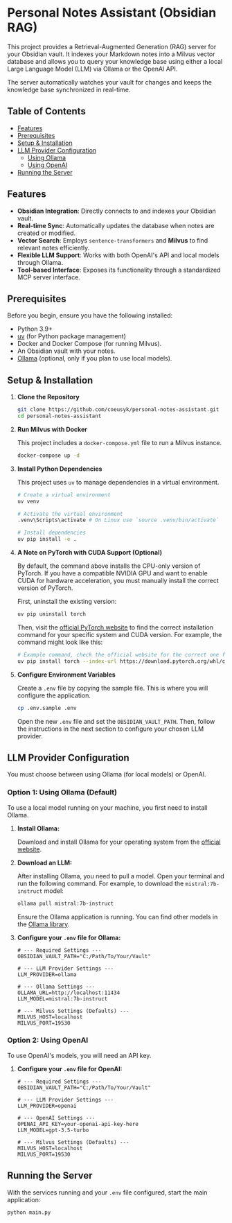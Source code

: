 # Personal Notes Assistant (Obsidian RAG)

This project provides a Retrieval-Augmented Generation (RAG) server for your Obsidian vault. It indexes your
Markdown notes into a Milvus vector database and allows you to query your knowledge base using either a local
Large Language Model (LLM) via Ollama or the OpenAI API.

The server automatically watches your vault for changes and keeps the knowledge base synchronized in real-time.

## Table of Contents

- [Features](#features)
- [Prerequisites](#prerequisites)
- [Setup & Installation](#setup--installation)
- [LLM Provider Configuration](#llm-provider-configuration)
  - [Using Ollama](#option-1-using-ollama-default)
  - [Using OpenAI](#option-2-using-openai)
- [Running the Server](#running-the-server)

## Features

*   **Obsidian Integration**: Directly connects to and indexes your Obsidian vault.
*   **Real-time Sync**: Automatically updates the database when notes are created or modified.
*   **Vector Search**: Employs `sentence-transformers` and **Milvus** to find relevant notes efficiently.
*   **Flexible LLM Support**: Works with both OpenAI's API and local models through Ollama.
*   **Tool-based Interface**: Exposes its functionality through a standardized MCP server interface.

## Prerequisites

Before you begin, ensure you have the following installed:

*   Python 3.9+
*   [uv](https://github.com/astral-sh/uv) (for Python package management)
*   Docker and Docker Compose (for running Milvus).
*   An Obsidian vault with your notes.
*   [Ollama](https://ollama.com/) (optional, only if you plan to use local models).

## Setup & Installation

1.  **Clone the Repository**
    ```bash
    git clone https://github.com/coeusyk/personal-notes-assistant.git
    cd personal-notes-assistant
    ```

2.  **Run Milvus with Docker**

    This project includes a `docker-compose.yml` file to run a Milvus instance.
    ```bash
    docker-compose up -d
    ```

3.  **Install Python Dependencies**

    This project uses `uv` to manage dependencies in a virtual environment.
    ```bash
    # Create a virtual environment
    uv venv
    
    # Activate the virtual environment
    .venv\Scripts\activate # On Linux use `source .venv/bin/activate`
    
    # Install dependencies
    uv pip install -e .
    ```

4.  **A Note on PyTorch with CUDA Support (Optional)**

    By default, the command above installs the CPU-only version of PyTorch. If you have a compatible NVIDIA GPU and want to enable CUDA for hardware acceleration, you must manually install the correct version of PyTorch.

    First, uninstall the existing version:
    ```bash
    uv pip uninstall torch
    ```

    Then, visit the [official PyTorch website](https://pytorch.org/get-started/locally/) to find the correct installation command for your specific system and CUDA version. For example, the command might look like this:
    ```bash
    # Example command, check the official website for the correct one for your setup
    uv pip install torch --index-url https://download.pytorch.org/whl/cu121
    ```

5.  **Configure Environment Variables**

    Create a `.env` file by copying the sample file. This is where you will configure the application.
    ```bash
    cp .env.sample .env
    ```
    Open the new `.env` file and set the `OBSIDIAN_VAULT_PATH`. Then, follow the instructions in the next section to configure your chosen LLM provider.

## LLM Provider Configuration

You must choose between using Ollama (for local models) or OpenAI.

### Option 1: Using Ollama (Default)

To use a local model running on your machine, you first need to install Ollama.

1.  **Install Ollama:**

    Download and install Ollama for your operating system from the [official website](https://ollama.com/).

2.  **Download an LLM:**

    After installing Ollama, you need to pull a model. Open your terminal and run the following command. For example, to download the `mistral:7b-instruct` model:
    ```bash
    ollama pull mistral:7b-instruct
    ```
    Ensure the Ollama application is running. You can find other models in the [Ollama library](https://ollama.com/library).

3.  **Configure your `.env` file for Ollama:**

    ```env
    # --- Required Settings ---
    OBSIDIAN_VAULT_PATH="C:/Path/To/Your/Vault"

    # --- LLM Provider Settings ---
    LLM_PROVIDER=ollama

    # --- Ollama Settings ---
    OLLAMA_URL=http://localhost:11434
    LLM_MODEL=mistral:7b-instruct

    # --- Milvus Settings (Defaults) ---
    MILVUS_HOST=localhost
    MILVUS_PORT=19530
    ```

### Option 2: Using OpenAI

To use OpenAI's models, you will need an API key.

1.  **Configure your `.env` file for OpenAI:**

    ```env
    # --- Required Settings ---
    OBSIDIAN_VAULT_PATH="C:/Path/To/Your/Vault"

    # --- LLM Provider Settings ---
    LLM_PROVIDER=openai

    # --- OpenAI Settings ---
    OPENAI_API_KEY=your-openai-api-key-here
    LLM_MODEL=gpt-3.5-turbo

    # --- Milvus Settings (Defaults) ---
    MILVUS_HOST=localhost
    MILVUS_PORT=19530
    ```

## Running the Server

With the services running and your `.env` file configured, start the main application:

```bash
python main.py
```
